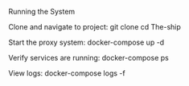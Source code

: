 Running the System

Clone and navigate to project:
git clone <repository-url>
cd The-ship

Start the proxy system:
docker-compose up -d

Verify services are running:
docker-compose ps

View logs:
docker-compose logs -f